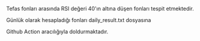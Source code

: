 Tefas fonları arasında RSI değeri 40'ın altına düşen fonları tespit etmektedir.

Günlük olarak hesapladığı fonları daily_result.txt dosyasına 

Github Action aracılığıyla doldurmaktadır.
